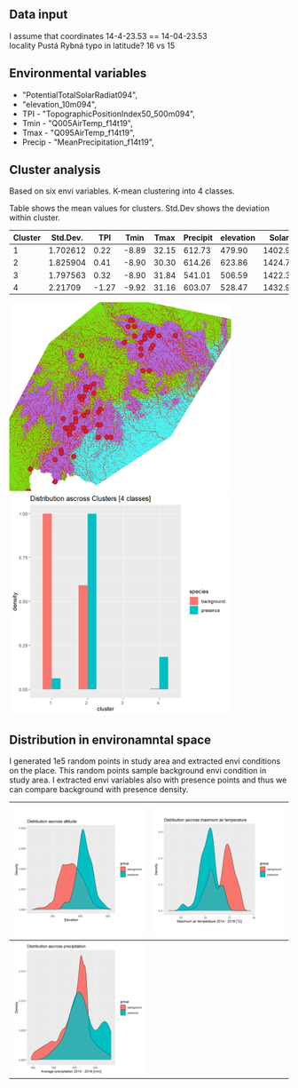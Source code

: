 
## Data input
I assume that coordinates 14-4-23.53 == 14-04-23.53  
locality Pustá Rybná typo in latitude? 16 vs 15

## Environmental variables

* "PotentialTotalSolarRadiat094",
* "elevation_10m094",
* TPI - "TopographicPositionIndex50_500m094",
* Tmin - "Q005AirTemp_f14t19",                 
* Tmax - "Q095AirTemp_f14t19",
* Precip - "MeanPrecipitation_f14t19",

## Cluster analysis
Based on six envi variables. K-mean clustering into 4 classes.  

Table shows the mean values for clusters. Std.Dev shows the deviation within cluster.  

| Cluster | Std.Dev. | TPI   | Tmin  | Tmax  | Precipit | elevation | Solar   |
|---------|----------|-------|-------|-------|----------|-----------|---------|
| 1       | 1.702612 | 0.22  | -8.89 | 32.15 | 612.73   | 479.90    | 1402.96 |
| 2       | 1.825904 | 0.41  | -8.90 | 30.30 | 614.26   | 623.86    | 1424.74 |
| 3       | 1.797563 | 0.32  | -8.90 | 31.84 | 541.01   | 506.59    | 1422.36 |
| 4       | 2.21709  | -1.27 | -9.92 | 31.16 | 603.07   | 528.47    | 1432.90 |

  
<th><img src="clusters_map.png" width="400"/></th>
  
  
<th><img src="clusters.png" width="400"/></th>

## Distribution in environamntal space
I generated 1e5 random points in study area and extracted envi conditions 
on the place. This random points sample background  envi condition in 
study area. I extracted envi variables also with presence points and 
thus we can compare background with presence density.
<table>
 <tr>
    <th><img src="elevation.png" width="400"/></th>
    <th><img src="Tmax.png" width="400"/></th>
  </tr>
  <tr>
    <th><img src="Precip.png" width="400"/></th>
    <th></th>
  </tr>
<table/>

